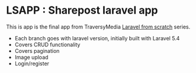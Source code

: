 # LSAPP : Sharepost laravel app

This is app is the final app from TraversyMedia [Laravel from scratch](https://www.youtube.com/watch?v=EU7PRmCpx-0&list=PLillGF-RfqbYhQsN5WMXy6VsDMKGadrJ-&index=1) series.
 - Each branch goes with laravel version, initially built with Laravel 5.4
 - Covers CRUD functionality
 - Covers pagination
 - Image upload
 - Login/register
